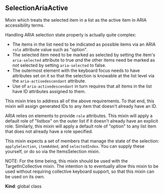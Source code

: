 <a name="SelectionAriaActive"></a>
## SelectionAriaActive
Mixin which treats the selected item in a list as the active item
in ARIA accessibility terms.

Handling ARIA selection state properly is actually quite complex:

* The items in the list need to be indicated as possible items via an ARIA
  `role` attribute value such as "option".
* The selected item need to be marked as selected by setting the item's
  `aria-selected` attribute to true *and* the other items need be marked as
  *not* selected by setting `aria-selected` to false.
* The outermost element with the keyboard focus needs to have attributes set
  on it so that the selection is knowable at the list level via the
  `aria-activedescendant` attribute.
* Use of `aria-activedescendant` in turn requires that all items in the list
  have ID attributes assigned to them.

This mixin tries to address all of the above requirements. To that end, this
mixin will assign generated IDs to any item that doesn't already have an ID.

ARIA relies on elements to provide `role` attributes. This mixin will apply
a default role of "listbox" on the outer list if it doesn't already have an
explicit role. Similarly, this mixin will apply a default role of "option" to
any list item that does not already have a role specified.

This mixin expects a set of members that manage the state of the selection:
`applySelection`, `itemAdded`, and `selectedIndex`. You can supply these
yourself, or do so via the ItemsSelection mixin.

NOTE: For the time being, this mixin should be used with the
TargetInCollective mixin. The intention is to eventually allow this mixin to
be used without requiring collective keyboard support, so that this mixin can
be used on its own.

**Kind**: global class  
